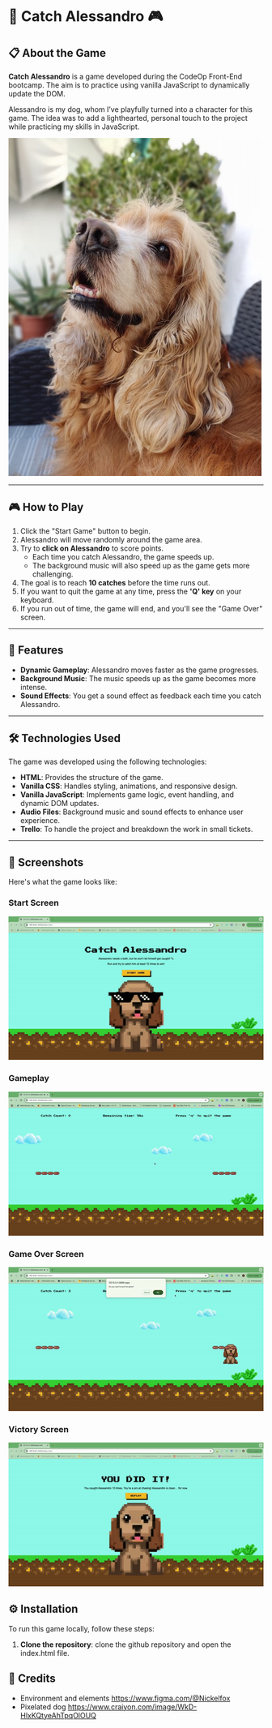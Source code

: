 # 🐾 Catch Alessandro 🎮

## 📋 About the Game

**Catch Alessandro** is a game developed during the CodeOp Front-End bootcamp. The aim is to practice using vanilla JavaScript to dynamically update the DOM.

Alessandro is my dog, whom I’ve playfully turned into a character for this game. The idea was to add a lighthearted, personal touch to the project while practicing my skills in JavaScript.

![Gameplay](/src/readme-gifs/Alessandro-500px.jpg)

---

## 🎮 How to Play

1. Click the "Start Game" button to begin.
2. Alessandro will move randomly around the game area.
3. Try to **click on Alessandro** to score points.
   - Each time you catch Alessandro, the game speeds up.
   - The background music will also speed up as the game gets more challenging.
4. The goal is to reach **10 catches** before the time runs out.
5. If you want to quit the game at any time, press the **'Q' key** on your keyboard.
6. If you run out of time, the game will end, and you'll see the "Game Over" screen.

---

## 🌟 Features

- **Dynamic Gameplay**: Alessandro moves faster as the game progresses.
- **Background Music**: The music speeds up as the game becomes more intense.
- **Sound Effects**: You get a  sound effect as feedback each time you catch Alessandro.

---

## 🛠️ Technologies Used

The game was developed using the following technologies:

- **HTML**: Provides the structure of the game.
- **Vanilla CSS**: Handles styling, animations, and responsive design.
- **Vanilla JavaScript**: Implements game logic, event handling, and dynamic DOM updates.
- **Audio Files**: Background music and sound effects to enhance user experience.
- **Trello**: To handle the project and breakdown the work in small tickets.

---

## 📸 Screenshots

Here's what the game looks like:

### Start Screen

![Start Screen](/src/readme-gifs/Start-game.gif)

### Gameplay

![Gameplay](/src/readme-gifs/playing.gif)

### Game Over Screen

![Game Over Screen](/src/readme-gifs/gameover.gif)

### Victory Screen

![Victory Screen](/src/readme-gifs/ezgif-7-04807d2e01.gif)

## ⚙️ Installation

To run this game locally, follow these steps:

1. **Clone the repository**: clone the github repository and open the index.html file.

## 📄 Credits

- Environment and elements <https://www.figma.com/@Nickelfox>
- Pixelated dog <https://www.craiyon.com/image/WkD-HlxKQtyeAhTpqOlOUQ>
